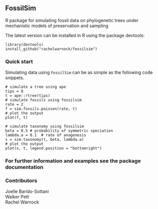 ## FossilSim

R package for simulating fossil data on phylogenetic trees under mechanistic models of preservation and sampling

The latest version can be installed in R using the package devtools:

    library(devtools)
    install_github("rachelwarnock/fossilsim")

### Quick start

Simulating data using `FossilSim` can be as simple as the following code snippets.

```{r}
# simulate a tree using ape
tips = 8
t = ape::rtree(tips)
# simulate fossils using fossilsim
rate = 2
f = sim.fossils.poisson(rate, t)  
# plot the output
plot(f, t)
```

```{r}
# simulate taxonomy using fossilsim
beta = 0.5 # probability of symmetric speciation
lambda.a = 0.1  # rate of anagenesis
s = sim.taxonomy(t, beta, lambda.a)  
# plot the output
plot(s, t, legend.position = "bottomright")
```

### For further information and examples see the package documentation

### Contributors
Joelle Barido-Sottani  
Walker Pett  
Rachel Warnock 


